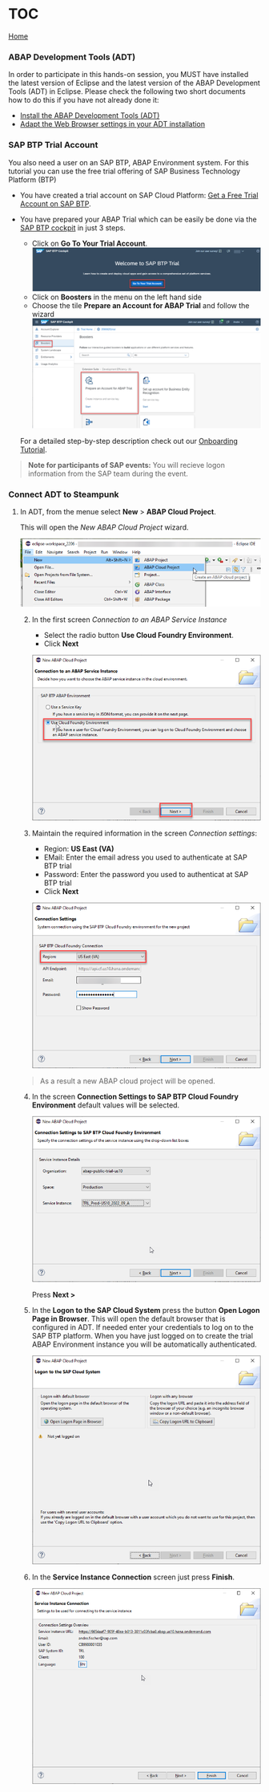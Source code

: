 # TOC
[Home](../../README.md#exercises)  
### ABAP Development Tools (ADT)
In order to participate in this hands-on session, you MUST have installed the latest version of Eclipse and the latest version of the ABAP Development Tools (ADT) in Eclipse. Please check the following two short documents how to do this if you have not already done it:     
   - [Install the ABAP Development Tools (ADT)](https://github.com/SAP-samples/abap-platform-rap-workshops/blob/main/requirements_rap_workshops.md#3-install-the-abap-development-tools-adt)  
   - [Adapt the Web Browser settings in your ADT installation](https://github.com/SAP-samples/abap-platform-rap-workshops/blob/main/requirements_rap_workshops.md#4-adapt-the-web-browser-settings-in-your-adt-installation)   

### SAP BTP Trial Account

You also need a user on an SAP BTP, ABAP Environment system. For this tutorial you can use the free trial offering of SAP Business Technology Platform (BTP) 

- You have created a trial account on SAP Cloud Platform: [Get a Free Trial Account on SAP BTP](https://developers.sap.com/tutorials/hcp-create-trial-account.html).
- You have prepared your ABAP Trial which can be easily be done via the [SAP BTP cockpit](https://cockpit.hanatrial.ondemand.com) in just 3 steps.
                                                                                           
  - Click on **Go To Your Trial Account**.
  ![Enter Trial](images/intro_0000.png)
  - Click on **Boosters** in the menu on the left hand side
  - Choose the tile **Prepare an Account for ABAP Trial** and follow the wizard
  ![Start booster](images/intro_0010.png)

  For a detailed step-by-step description check out our [Onboarding Tutorial](https://help.sap.com/viewer/65de2977205c403bbc107264b8eccf4b/Cloud/en-US/720c423ef1a8498ab690cf0e5512ba50.html#loio720c423ef1a8498ab690cf0e5512ba50__Create_ABAP_Trial_Instance).

> **Note for participants of SAP events:** You will recieve logon information from the SAP team during the event. 

### Connect ADT to Steampunk

1. In ADT, from the menue select **New** > **ABAP Cloud Project**. 

      This will open the *New ABAP Cloud Project* wizard.  
 
      ![ABAP Cloud Project](images/connect_adt_0000.png)
   
   2. In the first screen *Connection to an ABAP Service Instance* 
       - Select the radio button **Use Cloud Foundry Environment**.   
       - Click **Next**   
 
      ![ABAP Cloud Project](images/connect_adt_0005.png)
   
   3. Maintain the required information in the screen *Connection settings*:  
       - Region: **US East (VA)** 
       - EMail: Enter the email adress you used to authenticate at SAP BTP trial  
       - Password: Enter the password you used to authenticat at SAP BTP trial 
       - Click **Next**
     
 
      ![ABAP Cloud Project](images/connect_adt_0010.png)   
 
 
   > As a result a new ABAP cloud project will be opened.
 
 
 
   4. In the screen **Connection Settings to SAP BTP Cloud Foundry Environment** default values will be selected.   
 
 
      ![ABAP Cloud Project](images/connect_adt_0020.png)  
 
 
       Press **Next >**
 
   5. In the **Logon to the SAP Cloud System**  press the button **Open Logon Page in Browser**. This will open the default browser that is configured in ADT. If needed enter your credentials to log on to the SAP BTP platform. When you have just logged on to create the trial ABAP Environment instance you will be automatically authenticated.  
 
 
        ![ABAP Cloud Project](images/connect_adt_0030.png)  
 
 
   6. In the **Service Instance Connection** screen just press **Finish**. 
 
 
        ![ABAP Cloud Project](images/connect_adt_0040.png)  
 
